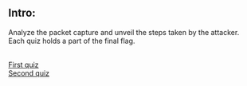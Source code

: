 ## Intro:

Analyze the packet capture and unveil the steps taken by the attacker. <br>
Each quiz holds a part of the final flag.  
<br>


[First quiz](https://take.quiz-maker.com/QLY565ELE) <br>
[Second quiz](https://take.quiz-maker.com/QPCPNQPSW) <br>

